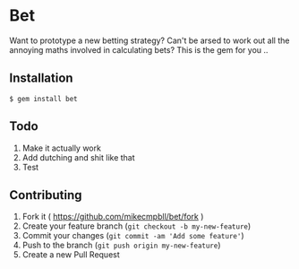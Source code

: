 # Bet

Want to prototype a new betting strategy? Can't be arsed to work out all the annoying maths involved in calculating bets? This is the gem for you ..

## Installation

    $ gem install bet

## Todo

1. Make it actually work
2. Add dutching and shit like that
3. Test

## Contributing

1. Fork it ( https://github.com/mikecmpbll/bet/fork )
2. Create your feature branch (`git checkout -b my-new-feature`)
3. Commit your changes (`git commit -am 'Add some feature'`)
4. Push to the branch (`git push origin my-new-feature`)
5. Create a new Pull Request

